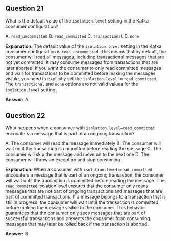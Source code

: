 ## Question 21

What is the default value of the `isolation.level` setting in the Kafka consumer configuration?

A. `read_uncommitted`
B. `read_committed`
C. `transactional`
D. `none`

**Explanation:**
The default value of the `isolation.level` setting in the Kafka consumer configuration is `read_uncommitted`. This means that by default, the consumer will read all messages, including transactional messages that are not yet committed. It may consume messages from transactions that are later aborted. If you want the consumer to only read committed messages and wait for transactions to be committed before making the messages visible, you need to explicitly set the `isolation.level` to `read_committed`. The `transactional` and `none` options are not valid values for the `isolation.level` setting.

**Answer:** A

## Question 22

What happens when a consumer with `isolation.level=read_committed` encounters a message that is part of an ongoing transaction?

A. The consumer will read the message immediately
B. The consumer will wait until the transaction is committed before reading the message
C. The consumer will skip the message and move on to the next one
D. The consumer will throw an exception and stop consuming

**Explanation:**
When a consumer with `isolation.level=read_committed` encounters a message that is part of an ongoing transaction, the consumer will wait until the transaction is committed before reading the message. The `read_committed` isolation level ensures that the consumer only reads messages that are not part of ongoing transactions and messages that are part of committed transactions. If a message belongs to a transaction that is still in progress, the consumer will wait until the transaction is committed before making the message visible to the consumer. This behavior guarantees that the consumer only sees messages that are part of successful transactions and prevents the consumer from consuming messages that may later be rolled back if the transaction is aborted.

**Answer:** B